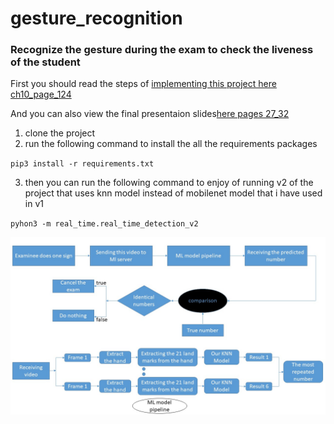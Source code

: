 # gesture_recognition
### Recognize the gesture during the exam to check the liveness  of the student

First you should read the steps of [implementing this project here ch10_page_124](https://drive.google.com/file/d/1bn82VK5El_tPsIMk1pOr9S29IsVutB6w/view?usp=sharing)


And you can also view the final presentaion slides[here pages 27_32](https://docs.google.com/presentation/d/1UPAGrZAhR0N30t_DG5IGQrRELZVGk17OGM-Onb9_TXw/edit?usp=sharing) 


1. clone the project 
2. run the following command to install the all the requirements packages


  `pip3 install -r requirements.txt`

3. then you can run the following command to enjoy of running v2 of the project that uses knn model instead of mobilenet model that i have used in v1

  `pyhon3 -m real_time.real_time_detection_v2`



![model pipeline](https://github.com/Leon-OnlineLearning/gesture_recognition/blob/main/gesture_model.jpg/?raw=true)
